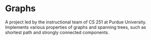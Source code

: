 # Graphs
A project led by the instructional team of CS 251 at Purdue University. Implements various properties of graphs and spanning trees, such as shortest path and strongly connected components.
